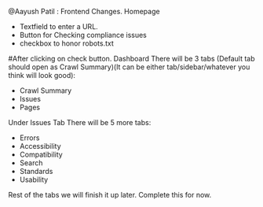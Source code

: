@Aayush Patil : Frontend Changes.
Homepage
- Textfield to enter a URL.
- Button for Checking compliance issues
- checkbox to honor robots.txt

#After clicking on check button.
Dashboard
There will be 3 tabs (Default tab should open as Crawl Summary)(It can be either tab/sidebar/whatever you think will look good):
- Crawl Summary
- Issues
- Pages

Under Issues Tab
There will be 5 more tabs:
- Errors
- Accessibility
- Compatibility
- Search
- Standards
- Usability

Rest of the tabs we will finish it up later. Complete this for now.